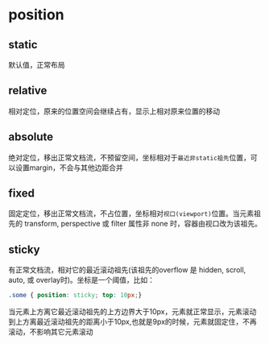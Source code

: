 # position

## static

默认值，正常布局

## relative

相对定位，原来的位置空间会继续占有，显示上相对原来位置的移动

## absolute

绝对定位，移出正常文档流，不预留空间，坐标相对于`最近非static祖先`位置，可以设置margin，不会与其他边距合并

## fixed

固定定位，移出正常文档流，不占位置，坐标相对`视口(viewport)`位置。当元素祖先的 transform, perspective 或 filter 属性非 none 时，容器由视口改为该祖先。

## sticky

有正常文档流，相对它的最近滚动祖先(该祖先的overflow 是 hidden, scroll, auto, 或 overlay时)。坐标是一个阈值，比如：

```css
.some { position: sticky; top: 10px;}
```

当元素上方离它最近滚动祖先的上方边界大于10px，元素就正常显示，元素滚动到上方离最近滚动祖先的距离小于10px,也就是9px的时候，元素就固定住，不再滚动，不影响其它元素滚动
